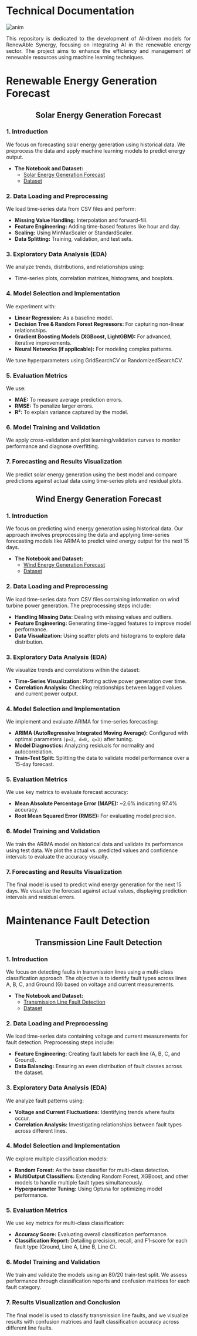 # Technical Documentation

![anim](https://images.ncsl.org/image/upload/c_fill,g_auto,w_1100/f_auto,q_auto/v1676057138/website/NU-solar-wind-turbine-clean-energy-498769592_1x.jpg)

<p align="justify">
This repository is dedicated to the development of AI-driven models for RenewAble Synergy, focusing on integrating AI in the renewable energy sector. The project aims to enhance the efficiency and management of renewable resources using machine learning techniques.
</p>

# Renewable Energy Generation Forecast

<h2 align="center">Solar Energy Generation Forecast</h2>

### 1. Introduction
We focus on forecasting solar energy generation using historical data. We preprocess the data and apply machine learning models to predict energy output.

- **The Notebook and Dataset:**
  - [Solar Energy Generation Forecast](https://github.com/SuMayaBee/RenewAble-Synergy/blob/main/Renewable%20Energy%20Generation%20Forecast/Solar%20Energy%20Generation%20Forecast/Solar%20energy%20generation%20forecast.ipynb)
  - [Dataset](https://github.com/SuMayaBee/RenewAble-Synergy/tree/main/Renewable%20Energy%20Generation%20Forecast/Solar%20Energy%20Generation%20Forecast/Dataset)

### 2. Data Loading and Preprocessing
We load time-series data from CSV files and perform:
- **Missing Value Handling:** Interpolation and forward-fill.
- **Feature Engineering:** Adding time-based features like hour and day.
- **Scaling:** Using MinMaxScaler or StandardScaler.
- **Data Splitting:** Training, validation, and test sets.

### 3. Exploratory Data Analysis (EDA)
We analyze trends, distributions, and relationships using:
- Time-series plots, correlation matrices, histograms, and boxplots.

### 4. Model Selection and Implementation
We experiment with:
- **Linear Regression:** As a baseline model.
- **Decision Tree & Random Forest Regressors:** For capturing non-linear relationships.
- **Gradient Boosting Models (XGBoost, LightGBM):** For advanced, iterative improvements.
- **Neural Networks (if applicable):** For modeling complex patterns.

We tune hyperparameters using GridSearchCV or RandomizedSearchCV.

### 5. Evaluation Metrics
We use:
- **MAE:** To measure average prediction errors.
- **RMSE:** To penalize larger errors.
- **R²:** To explain variance captured by the model.

### 6. Model Training and Validation
We apply cross-validation and plot learning/validation curves to monitor performance and diagnose overfitting.

### 7. Forecasting and Results Visualization
We predict solar energy generation using the best model and compare predictions against actual data using time-series plots and residual plots.

<h2 align="center">Wind Energy Generation Forecast</h2>

### 1. Introduction
We focus on predicting wind energy generation using historical data. Our approach involves preprocessing the data and applying time-series forecasting models like ARIMA to predict wind energy output for the next 15 days.

- **The Notebook and Dataset:**
  - [Wind Energy Generation Forecast](https://github.com/SuMayaBee/RenewAble-Synergy/blob/main/Renewable%20Energy%20Generation%20Forecast/Wind%20Energy%20Generation%20Forecast/Wind%20energy%20generation%20forecast.ipynb)
  - [Dataset](https://github.com/SuMayaBee/RenewAble-Synergy/tree/main/Renewable%20Energy%20Generation%20Forecast/Wind%20Energy%20Generation%20Forecast/Dataset)

### 2. Data Loading and Preprocessing
We load time-series data from CSV files containing information on wind turbine power generation. The preprocessing steps include:
- **Handling Missing Data:** Dealing with missing values and outliers.
- **Feature Engineering:** Generating time-lagged features to improve model performance.
- **Data Visualization:** Using scatter plots and histograms to explore data distribution.

### 3. Exploratory Data Analysis (EDA)
We visualize trends and correlations within the dataset:
- **Time-Series Visualization:** Plotting active power generation over time.
- **Correlation Analysis:** Checking relationships between lagged values and current power output.

### 4. Model Selection and Implementation
We implement and evaluate ARIMA for time-series forecasting:
- **ARIMA (AutoRegressive Integrated Moving Average):** Configured with optimal parameters `(p=2, d=0, q=3)` after tuning.
- **Model Diagnostics:** Analyzing residuals for normality and autocorrelation.
- **Train-Test Split:** Splitting the data to validate model performance over a 15-day forecast.

### 5. Evaluation Metrics
We use key metrics to evaluate forecast accuracy:
- **Mean Absolute Percentage Error (MAPE):** ~2.6% indicating 97.4% accuracy.
- **Root Mean Squared Error (RMSE):** For evaluating model precision.

### 6. Model Training and Validation
We train the ARIMA model on historical data and validate its performance using test data. We plot the actual vs. predicted values and confidence intervals to evaluate the accuracy visually.

### 7. Forecasting and Results Visualization
The final model is used to predict wind energy generation for the next 15 days. We visualize the forecast against actual values, displaying prediction intervals and residual errors.

# Maintenance Fault Detection

<h2 align="center">Transmission Line Fault Detection</h2>

### 1. Introduction
We focus on detecting faults in transmission lines using a multi-class classification approach. The objective is to identify fault types across lines A, B, C, and Ground (G) based on voltage and current measurements.

- **The Notebook and Dataset:**
  - [Transmission Line Fault Detection](https://github.com/SuMayaBee/RenewAble-Synergy/blob/main/Maintenance%20Fault%20Detection/Transmission%20Line%20Fault%20Detection/Transmission%20line%20fault%20detection.ipynb)
  - [Dataset](https://github.com/SuMayaBee/RenewAble-Synergy/tree/main/Maintenance%20Fault%20Detection/Transmission%20Line%20Fault%20Detection/Dataset)

### 2. Data Loading and Preprocessing
We load time-series data containing voltage and current measurements for fault detection. Preprocessing steps include:
- **Feature Engineering:** Creating fault labels for each line (A, B, C, and Ground).
- **Data Balancing:** Ensuring an even distribution of fault classes across the dataset.

### 3. Exploratory Data Analysis (EDA)
We analyze fault patterns using:
- **Voltage and Current Fluctuations:** Identifying trends where faults occur.
- **Correlation Analysis:** Investigating relationships between fault types across different lines.

### 4. Model Selection and Implementation
We explore multiple classification models:
- **Random Forest:** As the base classifier for multi-class detection.
- **MultiOutput Classifiers:** Extending Random Forest, XGBoost, and other models to handle multiple fault types simultaneously.
- **Hyperparameter Tuning:** Using Optuna for optimizing model performance.

### 5. Evaluation Metrics
We use key metrics for multi-class classification:
- **Accuracy Score:** Evaluating overall classification performance.
- **Classification Report:** Detailing precision, recall, and F1-score for each fault type (Ground, Line A, Line B, Line C).

### 6. Model Training and Validation
We train and validate the models using an 80/20 train-test split. We assess performance through classification reports and confusion matrices for each fault category.

### 7. Results Visualization and Conclusion
The final model is used to classify transmission line faults, and we visualize results with confusion matrices and fault classification accuracy across different line faults.
